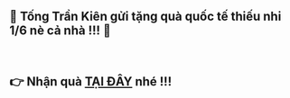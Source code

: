 ## 🚀  **Tống Trần Kiên gửi tặng quà quốc tế thiếu nhi 1/6** nè cả nhà !!! 🚀

<br/>

 ## 👉 Nhận quà [TẠI ĐÂY](https://tongtrankien1605.github.io/qua1thang6) nhé !!!
